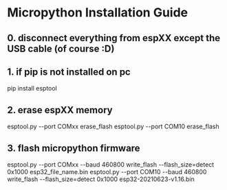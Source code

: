 # Micropython Installation Guide

## 0. disconnect everything from espXX except the USB cable (of course :D)

## 1. if pip is not installed on pc

pip install esptool

## 2. erase espXX memory

esptool.py --port COMxx erase_flash
esptool.py --port COM10 erase_flash

## 3. flash micropython firmware

esptool.py --port COMxx --baud 460800 write_flash --flash_size=detect 0x1000 esp32_file_name.bin
esptool.py --port COM10 --baud 460800 write_flash --flash_size=detect 0x1000 esp32-20210623-v1.16.bin